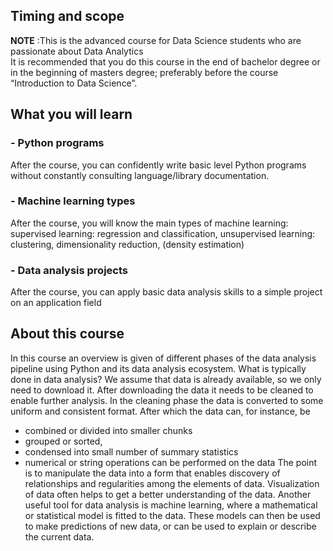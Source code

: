 ## Timing and scope
**NOTE** :This is the advanced course for Data Science students who are passionate about Data Analytics
<br>It is recommended that you do this course in the end of bachelor degree or in the beginning of masters degree; preferably before the course “Introduction to Data Science”.

## What you will learn 
  ### - Python programs
After the course, you can confidently write basic level Python programs without constantly consulting language/library documentation.

  ### - Machine learning types
After the course, you will know the main types of machine learning: supervised learning: regression and classification, unsupervised learning:   clustering, dimensionality reduction, (density estimation)
  ### - Data analysis projects
After the course, you can apply basic data analysis skills to a simple project on an application field

## About this course
In this course an overview is given of different phases of the data analysis pipeline using Python and its data analysis ecosystem. What is typically done in data analysis? We assume that data is already available, so we only need to download it. After downloading the data it needs to be cleaned to enable further analysis. In the cleaning phase the data is converted to some uniform and consistent format. After which the data can, for instance, be 
- combined or divided into smaller chunks
- grouped or sorted,
- condensed into small number of summary statistics
- numerical or string operations can be performed on the data
The point is to manipulate the data into a form that enables discovery of relationships and regularities among the elements of data. Visualization of data often helps to get a better understanding of the data. Another useful tool for data analysis is machine learning, where a mathematical or statistical model is fitted to the data. These models can then be used to make predictions of new data, or can be used to explain or describe the current data.

